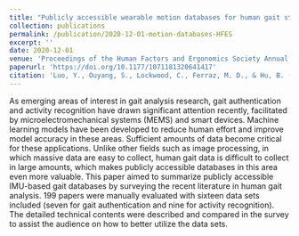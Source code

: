 ```yaml
---
title: "Publicly accessible wearable motion databases for human gait studies"
collection: publications
permalink: /publication/2020-12-01-motion-databases-HFES
excerpt: ''
date: 2020-12-01
venue: 'Proceedings of the Human Factors and Ergonomics Society Annual Meeting'
paperurl: 'https://doi.org/10.1177/1071181320641417'
citation: 'Luo, Y., Ouyang, S., Lockwood, C., Ferraz, M. D., & Hu, B. (2020). Publicly Accessible Wearable Motion Databases for Human Gait Studies. In <i>Proceedings of the Human Factors and Ergonomics Society Annual Meeting</i> (Vol. 64, No. 1, pp. 1718-1722). Sage CA: Los Angeles, CA: SAGE Publications.'
---
```


As emerging areas of interest in gait analysis research, gait authentication and activity recognition have drawn significant attention recently, facilitated by microelectromechanical systems (MEMS) and smart devices. Machine learning models have been developed to reduce human effort and improve model accuracy in these areas. Sufficient amounts of data become critical for these applications. Unlike other fields such as image processing, in which massive data are easy to collect, human gait data is difficult to collect in large amounts, which makes publicly accessible databases in this area even more valuable. This paper aimed to summarize publicly accessible IMU-based gait databases by surveying the recent literature in human gait analysis. 199 papers were manually evaluated with sixteen data sets included (seven for gait authentication and nine for activity recognition). The detailed technical contents were described and compared in the survey to assist the audience on how to better utilize the data sets.
